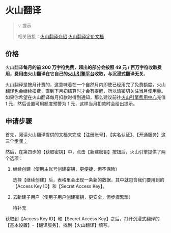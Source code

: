 # 火山翻译

> 💡 提示
> 
> 相关链接：[火山翻译介绍](https://www.volcengine.com/product/machine-translation) [火山翻译定价文档](https://www.volcengine.com/docs/4640/68515)

## 价格

火山翻译**每月的前 200 万字符免费，超出的部分会按照 49 元 / 百万字符收取费用，费用由火山翻译在它自己的[火山引擎平台](https://console.volcengine.com/translate/usage)收取，与沉浸式翻译无关**。

火山翻译是按月计费的，这意味着在一个自然月内即使已经用完了免费额度，火山翻译也会继续扣费，直到下月初结算时才会有提醒，所以请密切关注当月使用量。如果你希望在火山翻译每月扣款时得到通知，那么建议前往[火山引擎费用中心](https://console.volcengine.com/finance/account-overview/)充值 1 元，然后设置可用额度预警为 1 元，这样当月扣款时会给出提示。

## 申请步骤

首先，阅读火山翻译提供的文档来完成【注册账号】、【实名认证】、【开通服务】这三个[步骤：](https://www.volcengine.com/docs/4640/130872)

然后，在第四步的【获取密钥】中，点击【新建密钥】按钮后，火山引擎提供了两个选项：

1. 继续创建（使用主账号创建密钥，更便捷，但不保险）
   
   选择【继续创建】后，表格里会出现一条新的数据，其中就包含我们要用到的【Access Key ID】和【Secret Access Key】。

2. 去新建子用户（使用子用户创建密钥，更安全，但步骤繁琐）

   待补充

获取到【Access Key ID】和【Secret Access Key】之后，打开沉浸式翻译的【基本设置】-【翻译服务】，找到【火山翻译】填写。
